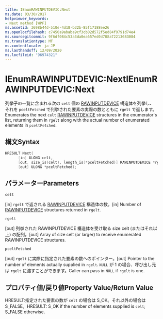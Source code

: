 ```yaml
---
title: IEnumRAWINPUTDEVIC:Next
ms.date: 03/30/2017
helpviewer_keywords:
- Next method [WPF]
ms.assetid: 3698b44d-510e-4d18-b32b-85f17188ee26
ms.openlocfilehash: c7450a9ababa9cf3cb02d572f5ed84f0791d74e4
ms.sourcegitcommit: 9f6df084c53a3da0ea657ed0d708a72213683084
ms.translationtype: MT
ms.contentlocale: ja-JP
ms.lasthandoff: 12/09/2020
ms.locfileid: "96974321"
---
```

# <a name="ienumrawinputdevicnext"></a><span data-ttu-id="78fa8-102">IEnumRAWINPUTDEVIC:Next</span><span class="sxs-lookup"><span data-stu-id="78fa8-102">IEnumRAWINPUTDEVIC:Next</span></span>
<span data-ttu-id="78fa8-103">列挙子の一覧に含まれる次の `celt` 個の [RAWINPUTDEVICE](/windows/desktop/api/winuser/ns-winuser-rawinputdevice) 構造体を列挙し、それを `pceltFetched` で列挙された要素の実際の数とともに `rgelt` で返します。</span><span class="sxs-lookup"><span data-stu-id="78fa8-103">Enumerates the next `celt` [RAWINPUTDEVICE](/windows/desktop/api/winuser/ns-winuser-rawinputdevice) structures in the enumerator's list, returning them in `rgelt` along with the actual number of enumerated elements in `pceltFetched`.</span></span>  
  
## <a name="syntax"></a><span data-ttu-id="78fa8-104">構文</span><span class="sxs-lookup"><span data-stu-id="78fa8-104">Syntax</span></span>  
  
```cpp  
HRESULT Next(  
      [in] ULONG celt,  
      [out, size_is(celt), length_is(*pceltFetched)] RAWINPUTDEVICE *rgelt,  
      [out] ULONG *pceltFetched);  
```  
  
## <a name="parameters"></a><span data-ttu-id="78fa8-105">パラメーター</span><span class="sxs-lookup"><span data-stu-id="78fa8-105">Parameters</span></span>  
 `celt`  
  
 <span data-ttu-id="78fa8-106">[in] `rgelt` で返される [RAWINPUTDEVICE](/windows/desktop/api/winuser/ns-winuser-rawinputdevice) 構造体の数。</span><span class="sxs-lookup"><span data-stu-id="78fa8-106">[in] Number of [RAWINPUTDEVICE](/windows/desktop/api/winuser/ns-winuser-rawinputdevice) structures returned in `rgelt`.</span></span>  
  
 `rgelt`  
  
 <span data-ttu-id="78fa8-107">[out] 列挙された RAWINPUTDEVICE 構造体を受け取る size celt (またはそれ以上) の配列。</span><span class="sxs-lookup"><span data-stu-id="78fa8-107">[out] Array of size celt (or larger) to receive enumerated RAWINPUTDEVICE structures.</span></span>  
  
 `pceltFetched`  
  
 <span data-ttu-id="78fa8-108">[out] `rgelt` に実際に指定された要素の数へのポインター。</span><span class="sxs-lookup"><span data-stu-id="78fa8-108">[out] Pointer to the number of elements actually supplied in `rgelt`.</span></span> <span data-ttu-id="78fa8-109">`NULL` が 1 の場合、呼び出し元は `rgelt` に渡すことができます。</span><span class="sxs-lookup"><span data-stu-id="78fa8-109">Caller can pass in `NULL` if `rgelt` is one.</span></span>  
  
## <a name="property-valuereturn-value"></a><span data-ttu-id="78fa8-110">プロパティ値/戻り値</span><span class="sxs-lookup"><span data-stu-id="78fa8-110">Property Value/Return Value</span></span>  
 <span data-ttu-id="78fa8-111">HRESULT:指定された要素の数が `celt` の場合は S_OK。それ以外の場合は S_FALSE。</span><span class="sxs-lookup"><span data-stu-id="78fa8-111">HRESULT: S_OK if the number of elements supplied is `celt`; S_FALSE otherwise.</span></span>
